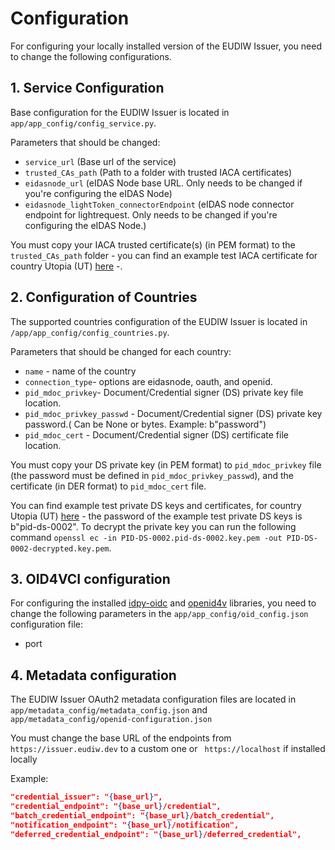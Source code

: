 # Configuration

For configuring your locally installed version of the EUDIW Issuer, you need to change the following configurations.

## 1. Service Configuration

Base configuration for the EUDIW Issuer is located in ```app/app_config/config_service.py```.

Parameters that should be changed:

- `service_url` (Base url of the service)
- `trusted_CAs_path` (Path to a folder with trusted IACA certificates)
- `eidasnode_url` (eIDAS Node base URL. Only needs to be changed if you're configuring the eIDAS Node)
- `eidasnode_lightToken_connectorEndpoint` (eIDAS node connector endpoint for lightrequest. Only needs to be changed if you're configuring the eIDAS Node.)

You must copy your IACA trusted certificate(s) (in PEM format) to the `trusted_CAs_path` folder - you can find an example test IACA certificate for country Utopia (UT) [here](test_tokens/IACA-token/PIDIssuerCAUT01.pem.gz) -.

## 2. Configuration of Countries

The supported countries configuration of the EUDIW Issuer is located in ```/app/app_config/config_countries.py```.

Parameters that should be changed for each country:

+ `name` - name of the country
+ `connection_type`- options are eidasnode, oauth, and openid.
+ `pid_mdoc_privkey`- Document/Credential signer (DS) private key file location.
+ `pid_mdoc_privkey_passwd` - Document/Credential signer (DS) private key password.( Can be None or bytes. Example: b"password")
+ `pid_mdoc_cert` - Document/Credential signer (DS) certificate file location.


You must copy your DS private key (in PEM format) to `pid_mdoc_privkey` file (the password must be defined in `pid_mdoc_privkey_passwd`), and the certificate (in DER format) to `pid_mdoc_cert` file.

You can find example test private DS keys and certificates, for country Utopia (UT) [here](test_tokens/DS-token/) - the password of the example test private DS keys is b"pid-ds-0002".
To decrypt the private key you can run the following command `openssl ec -in PID-DS-0002.pid-ds-0002.key.pem -out PID-DS-0002-decrypted.key.pem`.


## 3. OID4VCI configuration 

For configuring the installed [idpy-oidc](https://github.com/IdentityPython/idpy-oidc) and [openid4v](https://github.com/rohe/openid4v) libraries, you need to change the following parameters in the ```app/app_config/oid_config.json``` configuration file:

- port

## 4. Metadata configuration

The EUDIW Issuer OAuth2 metadata configuration files are located in ```app/metadata_config/metadata_config.json``` and ```app/metadata_config/openid-configuration.json```

You must change the base URL of the endpoints from ```https://issuer.eudiw.dev``` to a custom one or ``` https://localhost``` if installed locally

Example:
```json
"credential_issuer": "{base_url}",
"credential_endpoint": "{base_url}/credential",
"batch_credential_endpoint": "{base_url}/batch_credential",
"notification_endpoint": "{base_url}/notification",
"deferred_credential_endpoint": "{base_url}/deferred_credential",
```
